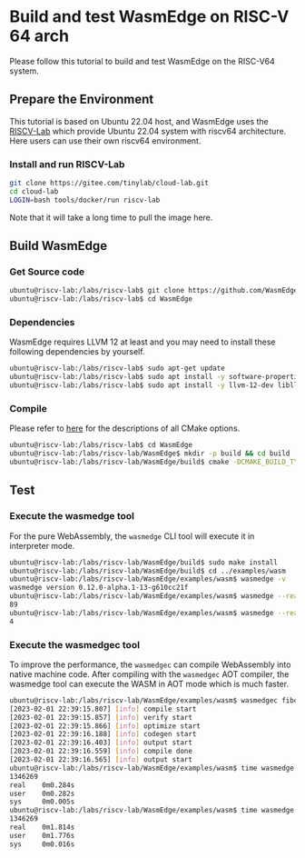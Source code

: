 # Build and test WasmEdge on RISC-V 64 arch

Please follow this tutorial to build and test WasmEdge on the RISC-V64 system.

## Prepare the Environment

This tutorial is based on Ubuntu 22.04 host, and WasmEdge uses the [RISCV-Lab](https://gitee.com/tinylab/riscv-lab) which provide Ubuntu 22.04 system with riscv64 architecture. Here users can use their own riscv64 environment.

### Install and run RISCV-Lab

```bash
git clone https://gitee.com/tinylab/cloud-lab.git
cd cloud-lab
LOGIN=bash tools/docker/run riscv-lab
```

Note that it will take a long time to pull the image here.

## Build WasmEdge

### Get Source code

```bash
ubuntu@riscv-lab:/labs/riscv-lab$ git clone https://github.com/WasmEdge/WasmEdge.git
ubuntu@riscv-lab:/labs/riscv-lab$ cd WasmEdge
```

### Dependencies

WasmEdge requires LLVM 12 at least and you may need to install these following dependencies by yourself.

```bash
ubuntu@riscv-lab:/labs/riscv-lab$ sudo apt-get update
ubuntu@riscv-lab:/labs/riscv-lab$ sudo apt install -y software-properties-common cmake libboost-all-dev
ubuntu@riscv-lab:/labs/riscv-lab$ sudo apt install -y llvm-12-dev liblld-12-dev
```

### Compile

Please refer to [here](../contribute/build_from_src.md#cmake-building-options) for the descriptions of all CMake options.

```bash
ubuntu@riscv-lab:/labs/riscv-lab$ cd WasmEdge
ubuntu@riscv-lab:/labs/riscv-lab/WasmEdge$ mkdir -p build && cd build
ubuntu@riscv-lab:/labs/riscv-lab/WasmEdge/build$ cmake -DCMAKE_BUILD_TYPE=Release .. && make -j
```

## Test

### Execute the wasmedge tool

For the pure WebAssembly, the `wasmedge` CLI tool will execute it in interpreter mode.

```bash
ubuntu@riscv-lab:/labs/riscv-lab/WasmEdge/build$ sudo make install
ubuntu@riscv-lab:/labs/riscv-lab/WasmEdge/build$ cd ../examples/wasm
ubuntu@riscv-lab:/labs/riscv-lab/WasmEdge/examples/wasm$ wasmedge -v
wasmedge version 0.12.0-alpha.1-13-g610cc21f
ubuntu@riscv-lab:/labs/riscv-lab/WasmEdge/examples/wasm$ wasmedge --reactor fibonacci.wasm fib 10
89
ubuntu@riscv-lab:/labs/riscv-lab/WasmEdge/examples/wasm$ wasmedge --reactor add.wasm add 2 2
4
```

### Execute the wasmedgec tool

To improve the performance, the `wasmedgec` can compile WebAssembly into native machine code. After compiling with the `wasmedgec` AOT compiler, the wasmedge tool can execute the WASM in AOT mode which is much faster.

```bash
ubuntu@riscv-lab:/labs/riscv-lab/WasmEdge/examples/wasm$ wasmedgec fibonacci.wasm fibonacci_aot.wasm
[2023-02-01 22:39:15.807] [info] compile start
[2023-02-01 22:39:15.857] [info] verify start
[2023-02-01 22:39:15.866] [info] optimize start
[2023-02-01 22:39:16.188] [info] codegen start
[2023-02-01 22:39:16.403] [info] output start
[2023-02-01 22:39:16.559] [info] compile done
[2023-02-01 22:39:16.565] [info] output start
ubuntu@riscv-lab:/labs/riscv-lab/WasmEdge/examples/wasm$ time wasmedge --reactor fibonacci_aot.wasm fib 30
1346269
real    0m0.284s
user    0m0.282s
sys     0m0.005s
ubuntu@riscv-lab:/labs/riscv-lab/WasmEdge/examples/wasm$ time wasmedge --reactor fibonacci.wasm fib 30
1346269
real    0m1.814s
user    0m1.776s
sys     0m0.016s
```
